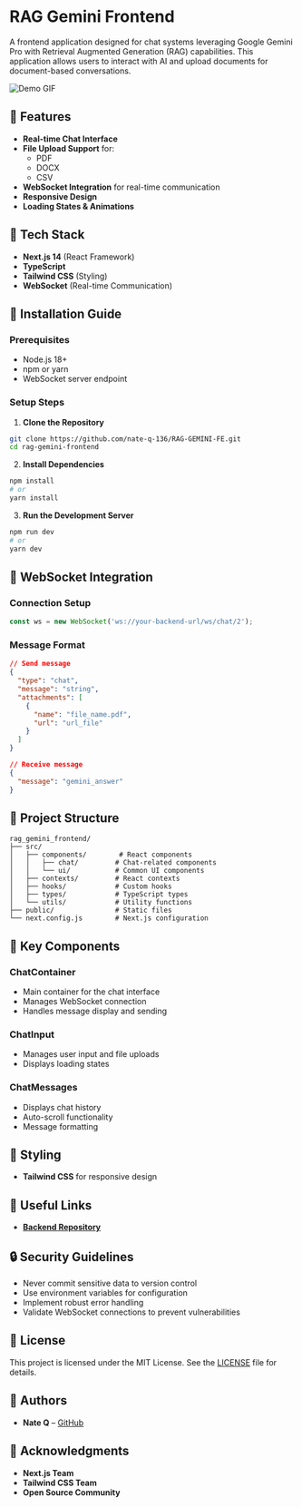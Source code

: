 # RAG Gemini Frontend

A frontend application designed for chat systems leveraging Google Gemini Pro with Retrieval Augmented Generation (RAG) capabilities. This application allows users to interact with AI and upload documents for document-based conversations.

![Demo GIF](demo.gif)

## 🌟 Features

- **Real-time Chat Interface**
- **File Upload Support** for:
  - PDF
  - DOCX
  - CSV
- **WebSocket Integration** for real-time communication
- **Responsive Design**
- **Loading States & Animations**

## 🔧 Tech Stack

- **Next.js 14** (React Framework)
- **TypeScript**
- **Tailwind CSS** (Styling)
- **WebSocket** (Real-time Communication)

## 🚀 Installation Guide

### Prerequisites

- Node.js 18+
- npm or yarn
- WebSocket server endpoint

### Setup Steps

1. **Clone the Repository**
```bash
git clone https://github.com/nate-q-136/RAG-GEMINI-FE.git
cd rag-gemini-frontend
```

2. **Install Dependencies**
```bash
npm install
# or
yarn install
```

3. **Run the Development Server**
```bash
npm run dev
# or
yarn dev
```

## 🔌 WebSocket Integration

### Connection Setup
```javascript
const ws = new WebSocket('ws://your-backend-url/ws/chat/2');
```

### Message Format
```json
// Send message
{
  "type": "chat",
  "message": "string",
  "attachments": [
    {
      "name": "file_name.pdf",
      "url": "url_file"
    }
  ]
}

// Receive message
{
  "message": "gemini_answer"
}
```

## 📁 Project Structure
```
rag_gemini_frontend/
├── src/
│   ├── components/        # React components
│   │   ├── chat/         # Chat-related components
│   │   └── ui/           # Common UI components
│   ├── contexts/         # React contexts
│   ├── hooks/            # Custom hooks
│   ├── types/            # TypeScript types
│   └── utils/            # Utility functions
├── public/               # Static files
└── next.config.js        # Next.js configuration
```

## 🔗 Key Components

### ChatContainer
- Main container for the chat interface
- Manages WebSocket connection
- Handles message display and sending

### ChatInput
- Manages user input and file uploads
- Displays loading states

### ChatMessages
- Displays chat history
- Auto-scroll functionality
- Message formatting

## 🎨 Styling

- **Tailwind CSS** for responsive design

## 🔗 Useful Links

- **[Backend Repository](https://github.com/your-username/rag-gemini-backend)**


## 🔒 Security Guidelines

- Never commit sensitive data to version control
- Use environment variables for configuration
- Implement robust error handling
- Validate WebSocket connections to prevent vulnerabilities

## 📄 License

This project is licensed under the MIT License. See the [LICENSE](LICENSE) file for details.

## 👥 Authors

- **Nate Q** – [GitHub](https://github.com/nate-q-136)

## 🙏 Acknowledgments

- **Next.js Team**
- **Tailwind CSS Team**
- **Open Source Community**

